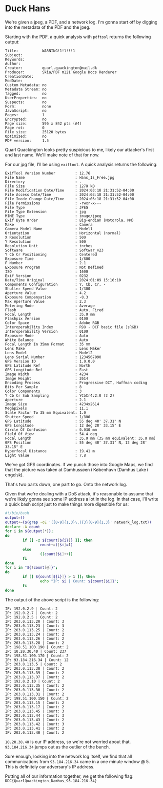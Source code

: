# Duck Hans
We're given a jpeg, a PDF, and a network log. I'm gonna start off by digging into the metadata of the PDF and the jpeg.

Starting with the PDF, a quick analysis with `pdftool` returns the following output:
```
Title:           WARNING!1!1!!!1
Subject:         
Keywords:        
Author:          
Creator:         quarl.quackington@mail.dk
Producer:        Skia/PDF m121 Google Docs Renderer
CreationDate:    
ModDate:         
Custom Metadata: no
Metadata Stream: no
Tagged:          no
UserProperties:  no
Suspects:        no
Form:            none
JavaScript:      no
Pages:           1
Encrypted:       no
Page size:       596 x 842 pts (A4)
Page rot:        0
File size:       25120 bytes
Optimized:       no
PDF version:     1.5
```
Quarl Quackington looks pretty suspicious to me, likely our attacker's first and last name. We'll make note of that for now.

For our jpg file, I'll be using `exiftool`. A quick analysis returns the following:
```
ExifTool Version Number         : 12.76
File Name                       : Hans_Is_Free.jpg
Directory                       : .
File Size                       : 1278 kB
File Modification Date/Time     : 2024:03:18 21:31:52-04:00
File Access Date/Time           : 2024:03:18 21:31:52-04:00
File Inode Change Date/Time     : 2024:03:18 21:31:52-04:00
File Permissions                : -rwxr-x---
File Type                       : JPEG
File Type Extension             : jpg
MIME Type                       : image/jpeg
Exif Byte Order                 : Big-endian (Motorola, MM)
Make                            : Camera
Camera Model Name               : Model1
Orientation                     : Horizontal (normal)
X Resolution                    : 500
Y Resolution                    : 500
Resolution Unit                 : inches
Software                        : Softwar_v23
Y Cb Cr Positioning             : Centered
Exposure Time                   : 1/800
F Number                        : 2.1
Exposure Program                : Not Defined
ISO                             : 1600
Exif Version                    : 0232
Date/Time Original              : 2024:01:09 15:16:10
Components Configuration        : Y, Cb, Cr, -
Shutter Speed Value             : 1/300
Aperture Value                  : 4.2
Exposure Compensation           : -0.3
Max Aperture Value              : 2.3
Metering Mode                   : Average
Flash                           : Auto, Fired
Focal Length                    : 35.0 mm
Flashpix Version                : 0100
Color Space                     : Adobe RGB
Interoperability Index          : R98 - DCF basic file (sRGB)
Interoperability Version        : 0100
Exposure Mode                   : Auto
White Balance                   : Auto
Focal Length In 35mm Format     : 35 mm
Lens Make                       : Lens Maker
Lens Model                      : Model2
Lens Serial Number              : 1234567890
GPS Version ID                  : 1.0.0.0
GPS Latitude Ref                : North
GPS Longitude Ref               : East
Image Width                     : 4234
Image Height                    : 2614
Encoding Process                : Progressive DCT, Huffman coding
Bits Per Sample                 : 8
Color Components                : 3
Y Cb Cr Sub Sampling            : YCbCr4:2:0 (2 2)
Aperture                        : 2.1
Image Size                      : 4234x2614
Megapixels                      : 11.1
Scale Factor To 35 mm Equivalent: 1.0
Shutter Speed                   : 1/800
GPS Latitude                    : 55 deg 40' 37.31" N
GPS Longitude                   : 12 deg 28' 33.15" E
Circle Of Confusion             : 0.030 mm
Field Of View                   : 54.4 deg
Focal Length                    : 35.0 mm (35 mm equivalent: 35.0 mm)
GPS Position                    : 55 deg 40' 37.31" N, 12 deg 28' 33.15" E
Hyperfocal Distance             : 19.41 m
Light Value                     : 7.8
```
We've got GPS coordinates. If we punch those into Google Maps, we find that the picture was taken at Damhussøen i København (Damhus Lake i engelsk).

That's two parts down, one part to go. Onto the network log.

Given that we're dealing with a DoS attack, it's reasonable to assume that we're likely gonna see some IP address a lot in the log. In that case, I'll write a quick bash script just to make things more digestible for us:
```Bash
#!/bin/bash
output=()
output+=($(grep -oE '([0-9]{1,3}\.){3}[0-9]{1,3}' network_log.txt))
declare -A count
for i in ${output[*]};
do
        if [[ -z ${count[${i}]} ]]; then
                count+=([$i]=1)
        else
                ((count[$i]++))
        fi
done
for i in "${!count[@]}";
do
        if [[ ${count[${i}]} > 1 ]]; then
                echo "IP: $i | Count: ${count[$i]}";
        fi
done
```
The output of the above script is the following:
```
IP: 192.0.2.9 | Count: 2
IP: 192.0.2.7 | Count: 2
IP: 192.0.2.5 | Count: 2
IP: 203.0.113.20 | Count: 3
IP: 203.0.113.23 | Count: 3
IP: 203.0.113.25 | Count: 2
IP: 203.0.113.24 | Count: 2
IP: 203.0.113.26 | Count: 2
IP: 203.0.113.28 | Count: 2
IP: 198.51.100.190 | Count: 2
IP: 10.20.30.40 | Count: 237
IP: 198.51.100.170 | Count: 2
IP: 93.184.216.34 | Count: 12
IP: 203.0.113.5 | Count: 2
IP: 203.0.113.38 | Count: 2
IP: 203.0.113.39 | Count: 2
IP: 203.0.113.37 | Count: 2
IP: 192.0.2.10 | Count: 2
IP: 203.0.113.35 | Count: 2
IP: 203.0.113.30 | Count: 2
IP: 203.0.113.31 | Count: 2
IP: 198.51.100.150 | Count: 2
IP: 203.0.113.15 | Count: 2
IP: 203.0.113.17 | Count: 2
IP: 203.0.113.45 | Count: 3
IP: 203.0.113.44 | Count: 3
IP: 203.0.113.43 | Count: 2
IP: 203.0.113.42 | Count: 3
IP: 203.0.113.41 | Count: 2
IP: 203.0.113.40 | Count: 2
```
`10.20.30.40` is our IP address, so we're not worried about that. `93.184.216.34` jumps out as the outlier of the bunch.

Sure enough, looking into the network log itself, we find that all communications from `93.184.216.34` came in a one minute window @ 5. This is definitely our adversary's IP address.

Putting all of our information together, we get the following flag: `DDC{QuarlQuackington_Damhus_93.184.216.34}`
